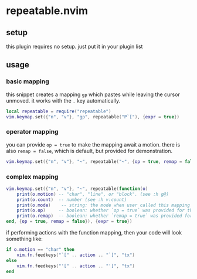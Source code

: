 repeatable.nvim
===============

setup
-----
this plugin requires no setup. just put it in your plugin list

usage
-----

### basic mapping
this snippet creates a mapping `gp` which pastes while leaving the cursor unmoved.
it works with the `.` key automatically.
```lua
local repeatable = require("repeatable")
vim.keymap.set({"n", "v"}, "gp", repeatable("P`["), {expr = true})
```


### operator mapping
you can provide `op = true` to make the mapping await a motion.
there is also `remap = false`, which is default, but provided for demonstration.

```lua
vim.keymap.set({"n", "v"}, "~", repeatable("~", {op = true, remap = false}), {expr = true})
```

### complex mapping
```lua
vim.keymap.set({"n", "v"}, "~", repeatable(function(o)
    print(o.motion) -- "char", "line", or "block". (see :h g@)
    print(o.count)  -- number (see :h v:count)
    print(o.mode)    -- string: the mode when user called this mapping (see :h mode())
    print(o.op)     -- boolean: whether `op = true` was provided for this mapping
    print(o.remap)  -- boolean: whether `remap = true` was provided for this mapping
end, {op = true, remap = false}), {expr = true})
```

if performing actions with the function mapping, then your code will look
something like:
```lua
if o.motion == "char" then
    vim.fn.feedkeys("`[" .. action .. "`]", "tx")
else
    vim.fn.feedkeys("'[" .. action .. "']", "tx")
end
```
